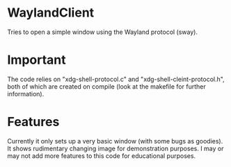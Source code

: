 # WaylandClient
Tries to open a simple window using the Wayland protocol (sway).

# Important
The code relies on "xdg-shell-protocol.c" and "xdg-shell-cleint-protocol.h", both of which are created on compile (look at the makefile for further information).

# Features
Currently it only sets up a very basic window (with some bugs as goodies). It shows rudimentary changing image for demonstration purposes.
I may or may not add more features to this code for educational purposes. 
